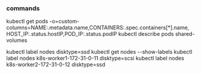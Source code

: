 ### commands
kubectl get pods -o=custom-columns=NAME:.metadata.name,CONTAINERS:.spec.containers[*].name, \
        HOST_IP:.status.hostIP,POD_IP:.status.podIP
kubectl describe pods shared-volumes

kubectl label nodes <your-node-name> disktype=ssd
kubectl get nodes --show-labels
kubectl label nodes k8s-worker1-172-31-0-11 disktype=scsi
kubectl label nodes k8s-worker2-172-31-0-12 disktype=ssd
